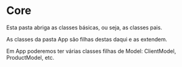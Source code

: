 # Core

Esta pasta abriga as classes básicas, ou seja, as classes pais.

As classes da pasta App são filhas destas daqui e as extendem.

Em App poderemos ter várias classes filhas de Model: ClientModel, ProductModel, etc.


